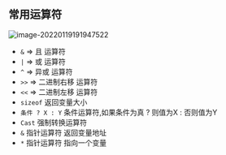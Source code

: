 ## 常用运算符

![image-20220119191947522](https://test-1306598008.cos.ap-beijing.myqcloud.com/image-20220119191947522.png)

- `&` => 且 运算符
- `|` => 或 运算符
- `^` => 异或 运算符
- `>>` => 二进制右移 运算符
- `<<` => 二进制左移 运算符
- `sizeof` 返回变量大小
- `条件 ? X : Y` 条件运算符,如果条件为真 ? 则值为X : 否则值为Y
- `Cast`  强制转换运算符
- `&` 指针运算符 返回变量地址
- `*` 指针运算符 指向一个变量


